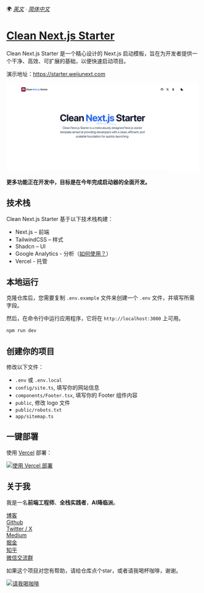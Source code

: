 🌍 *[英文](README.md) ∙ [简体中文](README-zh.md)*

# [Clean Next.js Starter](https://starter.weijunext.com/)

Clean Next.js Starter 是一个精心设计的 Next.js 启动模板，旨在为开发者提供一个干净、高效、可扩展的基础，以便快速启动项目。

演示地址：https://starter.weijunext.com

[![Clean Next.js Starter](./public/og.png)](https://www.starter.weijunext.com/)

**更多功能正在开发中，目标是在今年完成启动器的全面开发。**

## 技术栈

Clean Next.js Starter 基于以下技术栈构建：

- Next.js – 前端
- TailwindCSS – 样式
- Shadcn – UI
- Google Analytics - 分析（[如何使用？](https://weijunext.com/article/979b9033-188c-4d88-bfff-6cf74d28420d)）
- Vercel - 托管


## 本地运行

克隆仓库后，您需要复制 `.env.example` 文件来创建一个 `.env` 文件，并填写所需字段。

然后，在命令行中运行应用程序，它将在 `http://localhost:3000` 上可用。

```bash
npm run dev
```

## 创建你的项目

修改以下文件：
- `.env` 或 `.env.local`
- `config/site.ts`, 填写你的网站信息 
- `components/Footer.tsx`, 填写你的 Footer 组件内容 
- `public`, 修改 logo 文件
- `public/robots.txt`
- `app/sitemap.ts`



## 一键部署

使用 [Vercel](https://vercel.com?utm_source=github&utm_medium=readme&utm_campaign=vercel-examples) 部署：

[![使用 Vercel 部署](https://vercel.com/button)](https://vercel.com/new/clone?repository-url=https://github.com/weijunext/clean-nextjs-starter&project-name=&repository-name=clean-nextjs-starter&demo-title=CleanNextjsStarter&demo-description=Clean%20nextjs%20starter.&demo-url=https://starter.weijunext.com&demo-image=https://starter.weijunext.com/og.png)

## 关于我
我是一名**前端工程师**、**全栈实践者**，**AI降临派**。

[博客](https://weijunext.com)  
[Github](https://github.com/weijunext)  
[Twitter / X](https://twitter.com/weijunext)  
[Medium](https://medium.com/@weijunext)  
[掘金](https://juejin.cn/user/26044008768029)  
[知乎](https://www.zhihu.com/people/mo-mo-mo-89-12-11)  
[微信交流群](https://weijunext.com/make-a-friend)  

如果这个项目对您有帮助，请给仓库点个star，或者请我喝杯咖啡，谢谢。

<a href="https://www.buymeacoffee.com/weijunextz" target="_blank"><img src="https://cdn.buymeacoffee.com/buttons/v2/default-yellow.png" alt="请我喝咖啡" style="height: 41px !important;width: 174px !important;" ></a>
